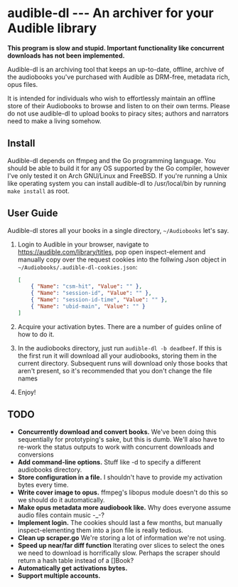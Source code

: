 audible-dl --- An archiver for your Audible library
===================================================

**This program is slow and stupid. Important functionality like
concurrent downloads has not been implemented.**

Audible-dl is an archiving tool that keeps an up-to-date, offline,
archive of the audiobooks you've purchased with Audible as DRM-free,
metadata rich, opus files.

It is intended for individuals who wish to effortlessly maintain an
offline store of their Audiobooks to browse and listen to on their own
terms. Please do not use audible-dl to upload books to piracy sites;
authors and narrators need to make a living somehow.

Install
-------
Audible-dl depends on ffmpeg and the Go programming language. You
should be able to build it for any OS supported by the Go compiler,
however I've only tested it on Arch GNU/Linux and FreeBSD. If you're
running a Unix like operating system you can install audible-dl to
/usr/local/bin by running `make install` as root.

User Guide
----------
Audible-dl stores all your books in a single directory, `~/Audiobooks`
let's say.

1. Login to Audible in your browser, navigate to
   <https://audible.com/library/titles>, pop open inspect-element and
   manually copy over the request cookies into the follwing Json
   object in `~/Audiobooks/.audible-dl-cookies.json`:

    ```json
    [
        { "Name": "csm-hit", "Value": "" },
        { "Name": "session-id", "Value": "" },
        { "Name": "session-id-time", "Value": "" },
        { "Name": "ubid-main", "Value": "" }
    ]
	```

2. Acquire your activation bytes. There are a number of guides online
   of how to do it.

3. In the audiobooks directory, just run `audible-dl -b deadbeef`. If
   this is the first run it will download all your audiobooks, storing
   them in the current directory. Subsequent runs will download only
   those books that aren't present, so it's recommended that you don't
   change the file names

4. Enjoy!

TODO
----
- **Concurrently download and convert books.** We've been doing this
  sequentially for prototyping's sake, but this is dumb. We'll also
  have to re-work the status outputs to work with concurrent downloads
  and conversions
- **Add command-line options.** Stuff like -d to specify a different
  audiobooks directory.
- **Store configuration in a file.** I shouldn't have to provide my
  activation bytes every time.
- **Write cover image to opus.** ffmpeg's libopus module doesn't do
  this so we should do it automatically.
- **Make opus metadata more audiobook like.** Why does everyone assume
  audio files contain music -_-?
- **Implement login.** The cookies should last a few months, but
  manually inspect-elementing them into a json file is really
  tedious.
- **Clean up scraper.go** We're storing a lot of information we're not
  using.
- **Speed up near/far diff function** Iterating over slices to select
  the ones we need to download is horrifically slow. Perhaps the
  scraper should return a hash table instead of a []Book?
- **Automatically get activations bytes.**
- **Support multiple accounts.**
